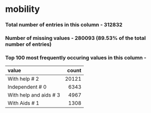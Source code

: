 
# mobility

### Total number of entries in this column - 312832

### Number of missing values - 280093 (89.53% of the total number of entries)

### Top 100 most frequently occuring values in this column -

| value                  |   count |
|:-----------------------|--------:|
| With help # 2          |   20121 |
| Independent # 0        |    6343 |
| With help and aids # 3 |    4967 |
| With Aids # 1          |    1308 |
